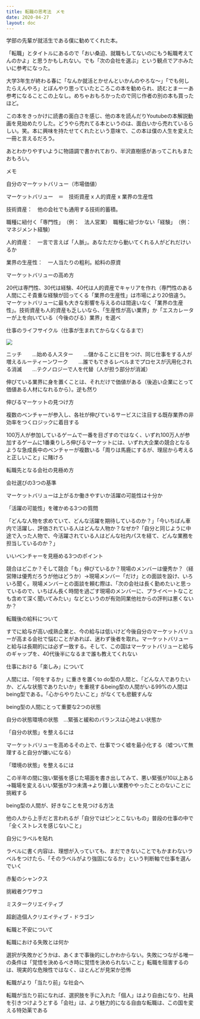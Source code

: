 ```yaml
---
title: 転職の思考法　メモ
date: 2020-04-27
layout: doc
---
```


学部の先輩が就活生である僕に勧めてくれた本。

「転職」とタイトルにあるので「おい桑迫、就職もしてないのにもう転職考えてんのかよ」と思うかもしれない。でも「次の会社を選ぶ」という観点でアホみたいに参考になった。

大学3年生が終わる春に「なんか就活とかせんといかんのやろな〜」「でも何したらえんやろ」とぼんやり思っていたところこの本を勧められ、読むとまーーあ参考になることこの上なし。めちゃおもろかったので同じ作者の別の本も買ったほど。

この本をきっかけに読書の面白さを感じ、他の本を読んだりYoutubeの本解説動画を見始めたりした。どうやら売れてる本というのは、面白いから売れているらしい。笑。本に興味を持たせてくれたという意味で、この本は僕の人生を変えた一冊と言えるだろう。

あとわかりやすいように物語調で書かれており、半沢直樹感があってこれもまたおもろい。

メモ

自分のマーケットバリュー（市場価値）

マーケットバリュー　＝　技術資産 x 人的資産 x 業界の生産性

技術資産：　他の会社でも通用する技術的蓄積。

職種に紐付く「専門性」　（例：　法人営業）　職種に紐づかない「経験」　（例：　マネジメント経験）

人的資産：　一言で言えば「人脈」。あなただから動いてくれる人がどれだけいるか

業界の生産性：　一人当たりの粗利。給料の原資

マーケットバリューの高め方

20代は専門性、30代は経験、40代は人的資産でキャリアを作れ（専門性のある人間にこそ貴重な経験が回ってくる「業界の生産性」は市場により20倍違う。マーケットバリューに最も大きな影響を与えるのは間違いなく「業界の生産性」。技術資産も人的資産も乏しいなら、「生産性が高い業界」か「エスカレーターが上を向いている（今後のびる）業界」を選べ

仕事のライフサイクル（仕事が生まれてからなくなるまで）

![](https://chankuwa.com/wp-content/uploads/2020/04/image.png)

ニッチ　　…始める人スター　　…儲かることに目をつけ、同じ仕事をする人が増えるルーティーンワーク　　…誰でもできるレベルまでプロセスが汎用化される消滅　　…テクノロジーで人を代替（人が担う部分が消滅）

伸びている業界に身を置くことは、それだけで価値がある（後追い企業にとって価値ある人材になれるから）。逆も然り

伸びるマーケットの見つけ方

複数のベンチャーが参入し、各社が伸びているサービスに注目する既存業界の非効率をつくロジックに着目する

100万人が参加しているゲームで一番を目ざすのではなく、いずれ100万人が参加するゲームに1番乗りしろ伸びるマーケットには、いずれ大企業の競合となるような急成長中のベンチャーが複数いる「周りは馬鹿にするが、理屈から考えると正しいこと」に賭けろ

転職先となる会社の見極め方

会社選びの3つの基準

マーケットバリューは上がるか働きやすいか活躍の可能性は十分か

「活躍の可能性」を確かめる3つの質問

「どんな人物を求めていて、どんな活躍を期待しているのか？」「今いちばん車内で活躍し、評価されている人はどんな人物か？なぜか?「自分と同じように中途で入った人物で、今活躍されている人はどんな社内パスを経て、どんな業務を担当しているのか？」

いいベンチャーを見極める3つのポイント

競合はどこか？そして競合「も」伸びているか？現場のメンバーは優秀か？（経営陣は優秀だろうが他はどうか）→現場メンバー「だけ」との面談を設け、いろいろ聞く。現場メンバーとの面談を頼む際は、「次の会社は長く勤めたいと思っているので、いちばん長く時間を過ごす現場のメンバーに、プライベートなことも含めて深く聞いてみたい」などというのが有効同業他社からの評判は悪くないか？

転職後の給料について

すでに給与が高い成熟企業と、今の給与は低いけど今後自分のマーケットバリューが高まる会社で悩むことがあれば、迷わず後者を取れ。マーケットバリューと給与は長期的には必ず一致する。そして、この国はマーケットバリューと給与のギャップを、40代後半になるまで誰も教えてくれない

仕事における「楽しみ」について

人間には、「何をするか」に重きを置くto do型の人間と、「どんな人でありたいか、どんな状態でありたいか」を重視するbeing型の人間がいる99%の人間はbeing型である。「心からやりたいこと」がなくても悲観すんな

being型の人間にとって重要な2つの状態

自分の状態環境の状態　…緊張と緩和のバランスは心地よい状態か

「自分の状態」を整えるには

マーケットバリューを高めるその上で、仕事でつく嘘を最小化する（嘘ついて無理すると自分が嫌いになる）

「環境の状態」を整えるには

この半年の間に強い緊張を感じた場面を書き出してみて、悪い緊張が10以上ある→職場を変えるいい緊張が3つ未満→より難しい業務ややったことのないことに挑戦する

being型の人間が、好きなことを見つける方法

他の人から上手だと言われるが「自分ではピンとこないもの」普段の仕事の中で「全くストレスを感じないこと」

自分にラベルを貼れ

ラベルに書く内容は、理想が入っていても、まだできないことでもかまわないラベルをつけたら、「そのラベルがより強固になるか」という判断軸で仕事を選んでいく

赤髪のシャンクス

挑戦者クワサコ

ミスタークリエイティブ

超創造個人クリエイティブ・ドラゴン

転職と不安について

転職における失敗とは何か

選択が失敗かどうかは、あくまで事後的にしかわからない。失敗につながる唯一の条件は「覚悟を決めるべき時に覚悟を決められないこと」転職を阻害するのは、現実的な危険性ではなく、ほとんどが見栄か恐怖

転職がより「当たり前」な社会へ

転職が当たり前になれば、選択肢を手に入れた「個人」はより自由になり、社員を引きつけようとする「会社」は、より魅力的になる自由な転職は、この国を変える特効薬である